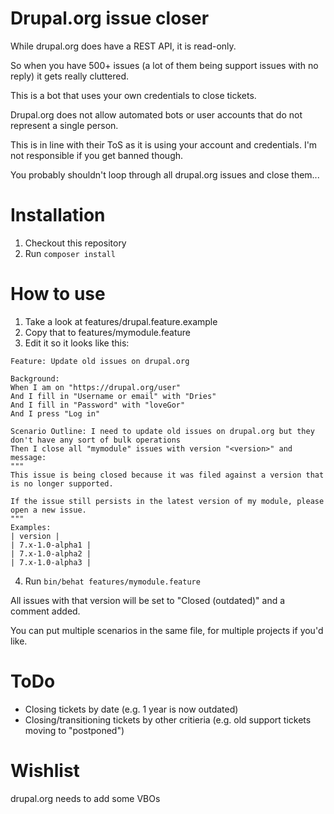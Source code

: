 Drupal.org issue closer
===

While drupal.org does have a REST API, it is read-only.

So when you have 500+ issues (a lot of them being support issues with no reply) it gets really cluttered.

This is a bot that uses your own credentials to close tickets.

Drupal.org does not allow automated bots or user accounts that do not represent a single person.

This is in line with their ToS as it is using your account and credentials. I'm not responsible if you get banned though.

You probably shouldn't loop through all drupal.org issues and close them...

Installation
===
1. Checkout this repository
2. Run `composer install`

How to use
===
1. Take a look at features/drupal.feature.example
2. Copy that to features/mymodule.feature
3. Edit it so it looks like this:
```
Feature: Update old issues on drupal.org

Background:
When I am on "https://drupal.org/user"
And I fill in "Username or email" with "Dries"
And I fill in "Password" with "loveGor"
And I press "Log in"

Scenario Outline: I need to update old issues on drupal.org but they don't have any sort of bulk operations
Then I close all "mymodule" issues with version "<version>" and message:
"""
This issue is being closed because it was filed against a version that is no longer supported.

If the issue still persists in the latest version of my module, please open a new issue.
"""
Examples:
| version |
| 7.x-1.0-alpha1 |
| 7.x-1.0-alpha2 |
| 7.x-1.0-alpha3 |
```
4. Run `bin/behat features/mymodule.feature`

All issues with that version will be set to "Closed (outdated)" and a comment added.

You can put multiple scenarios in the same file, for multiple projects if you'd like.

ToDo
===
- Closing tickets by date (e.g. 1 year is now outdated)
- Closing/transitioning tickets by other critieria (e.g. old support tickets moving to "postponed")

Wishlist
===
drupal.org needs to add some VBOs
